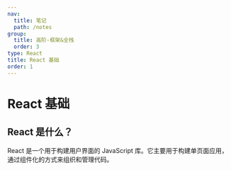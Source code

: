 ```yaml
---
nav:
  title: 笔记
  path: /notes
group:
  title: 高阶-框架&全栈
  order: 3
type: React
title: React 基础
order: 1
---
```


# React 基础

## React 是什么？

React 是一个用于构建用户界面的 JavaScript 库。它主要用于构建单页面应用，通过组件化的方式来组织和管理代码。


